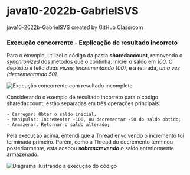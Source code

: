 # java10-2022b-GabrielSVS
java10-2022b-GabrielSVS created by GitHub Classroom

### Execução concorrente - Explicação de resultado incorreto

Para o exemplo, utilizei o código da pasta **sharedaccount**, removendo o *synchronized* dos métodos que o continha. Iniciei o saldo em *100*. O depósito é feito *duas vezes (incrementando 100)*, e a retirada, *uma vez
(decrementando 50)*.

![Execução concorrente com resultado incompleto](https://imgur.com/6HYJEoT.png)

Considerando o exemplo de resultado incorreto para o código sharedaccount, estão separadas em três operações principais:
```
- Carregar: Obter o saldo inicial;
- Manipular: Incrementar +100, ou decrementar -50 do saldo obtido;
- Armazenar: Retornar o saldo alterado;
```
Pela execução acima, entendi que a Thread envolvendo o incremento foi terminada primeiro. Porém, como a Thread do decremento
terminou posteriormente, esta acabou **_sobrescrevendo_** o saldo anteriormente armazenado.

![Diagrama ilustrando a execução do código](https://imgur.com/Z6lW43c.png)
